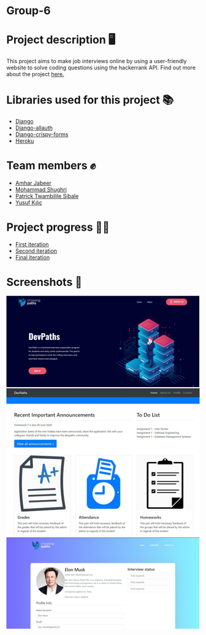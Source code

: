 # Group-6


# Project description 🖥
This project aims to make job interviews online by using a user-friendly website to solve coding questions using the hackerrank API. Find out more about the project  [here.](https://kesisenyollar.org/programlar/devpaths/)

# Libraries used for this project 📚
- [Django](https://www.djangoproject.com/)
- [Django-allauth](https://github.com/pennersr/django-allauth)
- [Django-crispy-forms](https://django-crispy-forms.readthedocs.io/en/latest/)
- [Heroku](https://www.heroku.com/)

# Team members ✊
- [Amhar Jabeer](https://github.com/Ajabeer)
- [Mohammad Shughri](https://github.com/MXS11)
- [Patrick Twambilile Sibale](https://github.com/Twambie)
- [Yusuf Kılıç](https://github.com/yusufkilic96)

# Project progress 👨‍💻
- [First iteration](https://drive.google.com/file/d/15zk94OXDtCtNN4cH1IpfMtzmZiB988A1/view?usp=sharing)
- [Second iteration](https://drive.google.com/file/d/1S6MdIyo80X_SWQzmuZpct1nP5S6joTYn/view?usp=sharing)
- [Final iteration](https://drive.google.com/file/d/1rTVLGmWfide2lyrYyHYxJ7TQXuOIw4gh/view?usp=sharing)

# Screenshots 📸
![](screenshots/1.jpg)
![](screenshots/2.jpg)
![](screenshots/3.jpeg)
